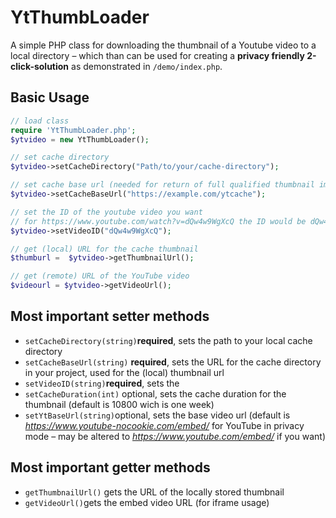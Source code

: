 # YtThumbLoader
A simple PHP class for downloading the thumbnail of a Youtube video to a local directory – which than can be used for creating a **privacy friendly 2-click-solution** as demonstrated in `/demo/index.php`.

## Basic Usage
```php
// load class
require 'YtThumbLoader.php';
$ytvideo = new YtThumbLoader();

// set cache directory
$ytvideo->setCacheDirectory("Path/to/your/cache-directory");

// set cache base url (needed for return of full qualified thumbnail image url)
$ytvideo->setCacheBaseUrl("https://example.com/ytcache");

// set the ID of the youtube video you want
// for https://www.youtube.com/watch?v=dQw4w9WgXcQ the ID would be dQw4w9WgXcQ
$ytvideo->setVideoID("dQw4w9WgXcQ");

// get (local) URL for the cache thumbnail
$thumburl =  $ytvideo->getThumbnailUrl();

// get (remote) URL of the YouTube video
$videourl = $ytvideo->getVideoUrl();
```

## Most important setter methods
* `setCacheDirectory(string)`**required**, sets the path to your local cache directory
* `setCacheBaseUrl(string)` **required**, sets the URL for the cache directory in your project, used for the (local) thumbnail url
* `setVideoID(string)`**required**, sets the
* `setCacheDuration(int)` optional, sets the cache duration for the thumbnail (default is 10800 wich is one week)
* `setYtBaseUrl(string)`optional, sets the base video url (default is _https://www.youtube-nocookie.com/embed/_ for YouTube in privacy mode – may be altered to _https://www.youtube.com/embed/_ if you want)

## Most important getter methods
* `getThumbnailUrl()` gets the URL of the locally stored thumbnail
* `getVideoUrl()`gets the embed video URL (for iframe usage)






